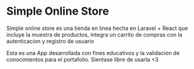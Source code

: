 # Simple Online Store

Simple online store es una tienda en linea hecha en Laravel + React que incluye la muestra de productos, integra un carrito de compras con la autenticacion y registro de usuario

Esta es una App desarrollada con fines educativos y la validacion de conocimientos para el portafolio. Sientase libre de usarla <3
